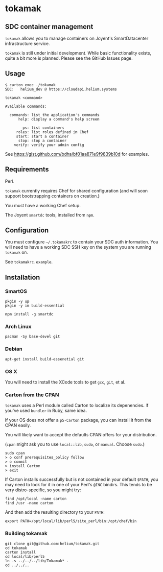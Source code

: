 # tokamak

## SDC container management

`tokamak` allows you to manage containers on Joyent's SmartDatacenter infrastructure service.

`tokamak` is still under initial development. While basic functionality exists, quite a bit more is planned. Please see the GitHub Issues page.

## Usage

```
$ carton exec ./tokamak
SDC:   helium_dev @ https://cloudapi.helium.systems

tokamak <command>

Available commands:

  commands: list the application's commands
      help: display a command's help screen

        ps: list containers
     roles: list roles defined in Chef
     start: start a container
      stop: stop a container
    verify: verify your admin config
```

See https://gist.github.com/bdha/bf01aa871e9f9839b10d for examples.

## Requirements

Perl.

`tokamak` currently requires Chef for shared configuration (and will soon support bootstrapping containers on creation.)

You must have a working Chef setup.

The Joyent `smartdc` tools, installed from `npm`.

## Configuration

You must configure `~/.tokamakrc` to contain your SDC auth information. You will need to have a working SDC SSH key on the system you are running `tokamak` on.

See `tokamakrc.example`.

## Installation

### SmartOS 

```
pkgin -y up
pkgin -y in build-essential

npm install -g smartdc
```

### Arch Linux

```
pacman -Sy base-devel git
```

### Debian

```
apt-get install build-essenetial git
```

### OS X

You will need to install the XCode tools to get `gcc`, `git`, et al.


### Carton from the CPAN

`tokamak` uses a Perl module called Carton to localize its depenencies. If you've used `bundler` in Ruby, same idea.

If your OS does not offer a `p5-Carton` package, you can install it from the CPAN easily.

You will likely want to accept the defaults CPAN offers for your distribution.

(`cpan` might ask you to use `local::lib`, `sudo`, or `manual`. Choose `sudo`.)

```
sudo cpan
> o conf prerequisites_policy follow
> o commit
> install Carton
> exit
```

If Carton installs successfully but is not contained in your default `$PATH`,
you may need to look for it in one of your Perl's `@INC` bindirs. This tends to
be very distro-specific, so you might try:

```
find /opt/local -name carton
find /usr -name carton
```

And then add the resulting directory to your `PATH`:

```
export PATH=/opt/local/lib/perl5/site_perl/bin:/opt/chef/bin
```

### Building tokamak

```
git clone git@github.com:helium/tokamak.git
cd tokamak
carton install
cd local/lib/perl5
ln -s ../../../lib/Tokamak* .
cd ../../..
```
